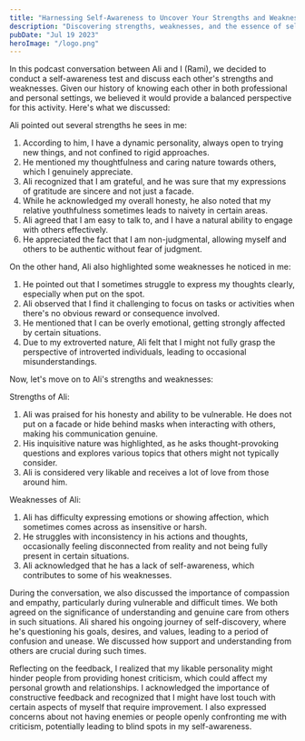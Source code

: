 ```yaml
---
title: "Harnessing Self-Awareness to Uncover Your Strengths and Weaknesses"
description: "Discovering strengths, weaknesses, and the essence of self-awareness in a candid podcast conversation between Rami and Ali."
pubDate: "Jul 19 2023"
heroImage: "/logo.png"
---
```


In this podcast conversation between Ali and I (Rami), we decided to conduct a self-awareness test and discuss each other's strengths and weaknesses. Given our history of knowing each other in both professional and personal settings, we believed it would provide a balanced perspective for this activity. Here's what we discussed:

Ali pointed out several strengths he sees in me:

1. According to him, I have a dynamic personality, always open to trying new things, and not confined to rigid approaches.
2. He mentioned my thoughtfulness and caring nature towards others, which I genuinely appreciate.
3. Ali recognized that I am grateful, and he was sure that my expressions of gratitude are sincere and not just a facade.
4. While he acknowledged my overall honesty, he also noted that my relative youthfulness sometimes leads to naivety in certain areas.
5. Ali agreed that I am easy to talk to, and I have a natural ability to engage with others effectively.
6. He appreciated the fact that I am non-judgmental, allowing myself and others to be authentic without fear of judgment.

On the other hand, Ali also highlighted some weaknesses he noticed in me:

1. He pointed out that I sometimes struggle to express my thoughts clearly, especially when put on the spot.
2. Ali observed that I find it challenging to focus on tasks or activities when there's no obvious reward or consequence involved.
3. He mentioned that I can be overly emotional, getting strongly affected by certain situations.
4. Due to my extroverted nature, Ali felt that I might not fully grasp the perspective of introverted individuals, leading to occasional misunderstandings.

Now, let's move on to Ali's strengths and weaknesses:

Strengths of Ali:

1. Ali was praised for his honesty and ability to be vulnerable. He does not put on a facade or hide behind masks when interacting with others, making his communication genuine.
2. His inquisitive nature was highlighted, as he asks thought-provoking questions and explores various topics that others might not typically consider.
3. Ali is considered very likable and receives a lot of love from those around him.

Weaknesses of Ali:

1. Ali has difficulty expressing emotions or showing affection, which sometimes comes across as insensitive or harsh.
2. He struggles with inconsistency in his actions and thoughts, occasionally feeling disconnected from reality and not being fully present in certain situations.
3. Ali acknowledged that he has a lack of self-awareness, which contributes to some of his weaknesses.

During the conversation, we also discussed the importance of compassion and empathy, particularly during vulnerable and difficult times. We both agreed on the significance of understanding and genuine care from others in such situations. Ali shared his ongoing journey of self-discovery, where he's questioning his goals, desires, and values, leading to a period of confusion and unease. We discussed how support and understanding from others are crucial during such times.

Reflecting on the feedback, I realized that my likable personality might hinder people from providing honest criticism, which could affect my personal growth and relationships. I acknowledged the importance of constructive feedback and recognized that I might have lost touch with certain aspects of myself that require improvement. I also expressed concerns about not having enemies or people openly confronting me with criticism, potentially leading to blind spots in my self-awareness.
